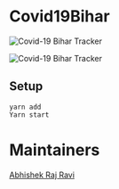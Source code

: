 # Covid19Bihar
<p text-align="center" style="width: 400px, height: 500px">
<img src="https://github.com/covid19bihar/covid19bihar.github.io/blob/source/src/img/covid19tracker.png?raw=true" alt="Covid-19 Bihar Tracker" />
</p>

![Covid-19 Bihar Tracker](https://github.com/covid19bihar/covid19bihar.github.io/blob/source/src/img/covid19bihar.png?raw=true?style=centerme, "Covid-19 Bihar Tracker")


## Setup

```
yarn add 
Yarn start
```

# Maintainers
[Abhishek Raj Ravi](https://github.com/arrbxr)

